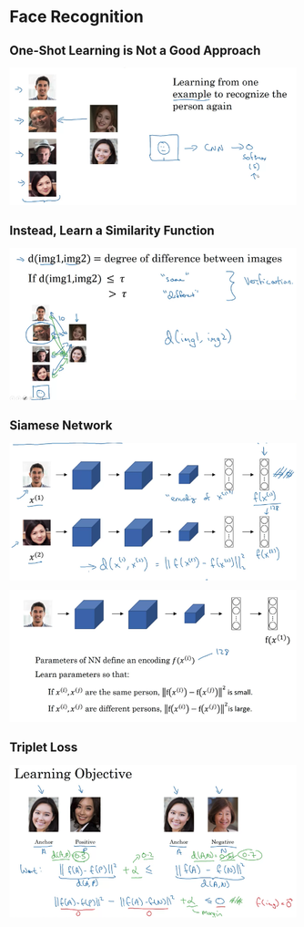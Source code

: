 # Face Recognition

## One-Shot Learning is Not a Good Approach

![](<../.gitbook/assets/Screen Shot 2020-09-30 at 1.54.08 PM.png>)

## Instead, Learn a Similarity Function

![](<../.gitbook/assets/Screen Shot 2020-09-30 at 1.59.44 PM.png>)

## Siamese Network

![](<../.gitbook/assets/Screen Shot 2020-09-30 at 2.07.37 PM.png>)

![](<../.gitbook/assets/Screen Shot 2020-09-30 at 2.09.23 PM.png>)

## Triplet Loss

![](<../.gitbook/assets/Screen Shot 2020-10-05 at 3.17.47 PM.png>)




